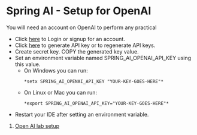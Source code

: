 # Spring AI - Setup for OpenAI
You will need an account on OpenAI to perform any practical

- Click [here](https://platform.openai.com/signup) to Login or signup for an account.
- Click [here](https://platform.openai.com/api-keys) to generate API key or to regenerate API keys.
- Create secret key. COPY the generated key value.
- Set an environment variable named SPRING_AI_OPENAI_API_KEY using this value. 
    - On Windows you can run:
        ```
        *setx SPRING_AI_OPENAI_API_KEY "YOUR-KEY-GOES-HERE"*
        ```
    - On Linux or Mac you can run:
        ``` 
        *export SPRING_AI_OPENAI_API_KEY="YOUR-KEY-GOES-HERE"*
        ```
- Restart your IDE after setting an environment variable.

1. [Open AI lab setup](Lab01.md)